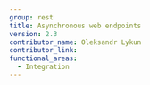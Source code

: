 ```yaml
---
group: rest
title: Asynchronous web endpoints
version: 2.3
contributor_name: Oleksandr Lykun
contributor_link:
functional_areas:
  - Integration
---
```

